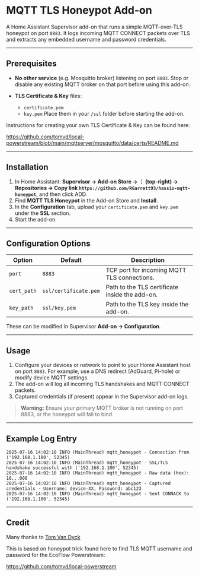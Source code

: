 # MQTT TLS Honeypot Add-on

A Home Assistant Supervisor add-on that runs a simple MQTT-over-TLS honeypot on port `8883`. It logs incoming MQTT CONNECT packets over TLS and extracts any embedded username and password credentials.

---

## Prerequisites

* **No other service** (e.g. Mosquitto broker) listening on port `8883`. Stop or disable any existing MQTT broker on that port before using this add-on.
* **TLS Certificate & Key** files:

  * `certificate.pem`
  * `key.pem`
    Place them in your `/ssl` folder before starting the add-on.

Instructions for creating your own TLS Certificate & Key can be found here:

https://github.com/tomvd/local-powerstream/blob/main/mqttserver/mosquitto/data/certs/README.md
 
---

## Installation

1. In Home Assistant: **Supervisor → Add-on Store → ⋮ (top-right) → Repositories → Copy link `https://github.com/RGarrett93/hassio-mqtt-honeypot`**, and then click ADD.
2. Find **MQTT TLS Honeypot** in the Add-on Store and **Install**.
3. In the **Configuration** tab, upload your `certificate.pem` and `key.pem` under the **SSL** section.
4. Start the add-on.

---

## Configuration Options

| Option      | Default               | Description                                    |
| ----------- | --------------------- | ---------------------------------------------- |
| `port`      | `8883`                | TCP port for incoming MQTT TLS connections.    |
| `cert_path` | `ssl/certificate.pem` | Path to the TLS certificate inside the add-on. |
| `key_path`  | `ssl/key.pem`         | Path to the TLS key inside the add-on.         |

These can be modified in Supervisor **Add-on → Configuration**.

---

## Usage

1. Configure your devices or network to point to your Home Assistant host on port `8883`. For example, use a DNS redirect (AdGuard, Pi-hole) or modify device MQTT settings.
2. The add-on will log all incoming TLS handshakes and MQTT CONNECT packets.
3. Captured credentials (if present) appear in the Supervisor add-on logs.

> **Warning:** Ensure your primary MQTT broker is not running on port 8883, or the honeypot will fail to bind.

---

## Example Log Entry

```text
2025-07-16 14:02:10 INFO (MainThread) mqtt_honeypot - Connection from ('192.168.1.100', 52345)
2025-07-16 14:02:10 INFO (MainThread) mqtt_honeypot - SSL/TLS handshake successful with ('192.168.1.100', 52345)
2025-07-16 14:02:10 INFO (MainThread) mqtt_honeypot - Raw data (hex): 10...000
2025-07-16 14:02:10 INFO (MainThread) mqtt_honeypot - Captured credentials - Username: device-XX, Password: abc123
2025-07-16 14:02:10 INFO (MainThread) mqtt_honeypot - Sent CONNACK to ('192.168.1.100', 52345)
```
---

## Credit

Many thanks to [Tom Van Dyck](https://github.com/tomvd)

This is based on honeypot trick found here to find TLS MQTT username and password for the EcoFlow Powerstream:

https://github.com/tomvd/local-powerstream
